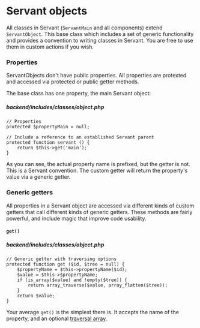 
# Servant objects

All classes in Servant (`ServantMain` and all components) extend `ServantObject`. This base class which includes a set of generic functionality and provides a convention to writing classes in Servant. You are free to use them in custom actions if you wish.



### Properties

ServantObjects don't have public properties. All properties are protexted and accessed via protected or public getter methods.

The base class has one property, the main Servant object:

##### backend/includes/classes/object.php
	// Properties
	protected $propertyMain = null;

	// Include a reference to an established Servant parent
	protected function servant () {
		return $this->get('main');
	}

As you can see, the actual property name is prefixed, but the getter is not. This is a Servant convention. The custom getter will return the property's value via a generic getter.



### Generic getters

All properties in a Servant object are accessed via different kinds of custom getters that call different kinds of generic getters. These methods are fairly powerful, and include magic that improve code usability.



#### `get()`

##### backend/includes/classes/object.php
	// Generic getter with traversing options
	protected function get ($id, $tree = null) {
		$propertyName = $this->propertyName($id);
		$value = $this->$propertyName;
		if (is_array($value) and !empty($tree)) {
			return array_traverse($value, array_flatten($tree));
		}
		return $value;
	}

Your average `get()` is the simplest there is. It accepts the name of the property, and an optional [traversal array](value-traversing).


